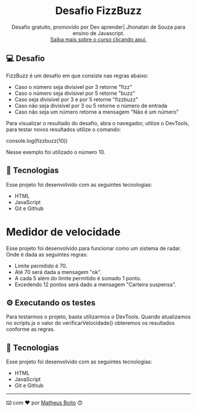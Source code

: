 <h1 align="center"> Desafio FizzBuzz </h1>

<p align="center">
Desafio gratuito, promovido por Dev aprender| Jhonatan de Souza para ensino de Javascript. <br/>
<a href="https://www.youtube.com/watch?v=i6Oi-YtXnAU&t=6185s"> Saiba mais sobre o curso clicando aqui.</a>
</p>

## 💻 Desafio

FizzBuzz é um desafio em que consiste nas regras abaixo:

- Caso o número seja divisível por 3 retorne "fizz"
- Caso o número seja divisível por 5 retorne "buzz"
- Caso seja divisível por 3 e por 5 retorne "fizzbuzz"
- Caso não seja divisível por 3 ou 5 retorne o número de entrada
- Caso não seja um número retorne a mensagem "Não é um número"

Para visualizar o resultado do desafio, abra o navegador, utilize o DevTools, para testar novos resultados utilize o comando:

console.log(fizzbuzz(10))

Nesse exemplo foi utilizado o número 10.


## 🚀 Tecnologias

Esse projeto foi desenvolvido com as seguintes tecnologias:

- HTML
- JavaScript
- Git e Github

<!-- copia abaixo -->

# Medidor de velocidade

Esse projeto foi desenvolvido para funcionar como um sistema de radar.
Onde é dada as seguintes regras:
- Limite permitido é 70.
- Até 70 será dada a mensagem "ok".
- A cada 5 além do limite permitido é somado 1 ponto.
- Excedendo 12 pontos será dado a mensagem "Carteira suspensa".


## ⚙️ Executando os testes

Para testarmos o projeto, basta utilizarmos o DevTools.
Quando atualizamos no scripts.js o valor do verificarVelocidade() obteremos os resultados conforme as regras.

## 🚀 Tecnologias

Esse projeto foi desenvolvido com as seguintes tecnologias:

- HTML
- JavaScript
- Git e Github


---
⌨️ com ❤️ por [Matheus Boito](https://github.com/MaBoito/) 😊